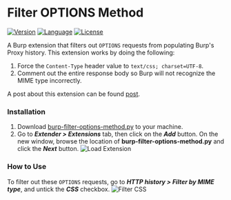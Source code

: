 # Filter OPTIONS Method
[![Version](https://img.shields.io/badge/Version-v1.2-green.svg)]()
[![Language](https://img.shields.io/badge/Language-Python-orange.svg)](https://www.python.org/)
[![License](https://img.shields.io/badge/License-MIT-red.svg)](https://github.com/capt-meelo/filter-options-method/blob/master/LICENSE)


A Burp extension that filters out `OPTIONS` requests from populating Burp's Proxy history. This extension works by doing the following:

1. Force the `Content-Type` header value to `text/css; charset=UTF-8`.
2. Comment out the entire response body so Burp will not recognize the MIME type incorrectly.

A post about this extension can be found [post](https://captmeelo.com/pentest/2020/01/06/filter-options-method.html).

### Installation

1. Download [burp-filter-options-method.py](https://github.com/capt-meelo/filter-options-method/blob/master/filter-options-method.py) to your machine.
2. Go to _**Extender > Extensions**_ tab, then click on the _**Add**_ button. On the new window, browse the location of **burp-filter-options-method.py** and click the _**Next**_ button.
![Load Extension](/images/load-extension.png)


### How to Use

To filter out these `OPTIONS` requests, go to _**HTTP history > Filter by MIME type**_, and untick the _**CSS**_ checkbox.
![Filter CSS](/images/filter-css.png)
